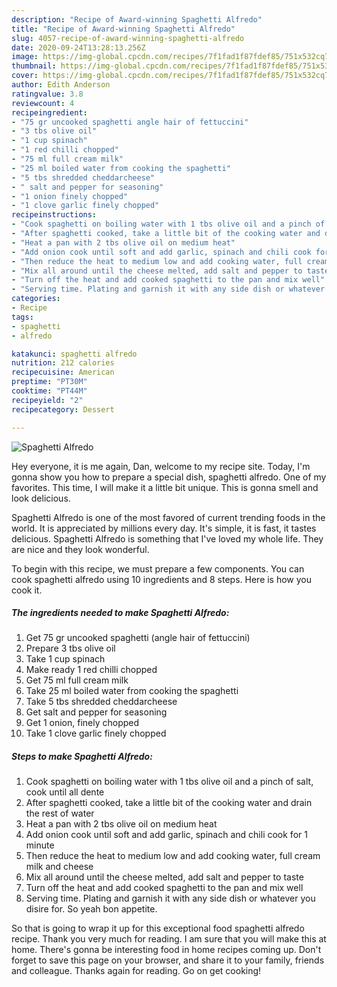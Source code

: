 ```yaml
---
description: "Recipe of Award-winning Spaghetti Alfredo"
title: "Recipe of Award-winning Spaghetti Alfredo"
slug: 4057-recipe-of-award-winning-spaghetti-alfredo
date: 2020-09-24T13:28:13.256Z
image: https://img-global.cpcdn.com/recipes/7f1fad1f87fdef85/751x532cq70/spaghetti-alfredo-recipe-main-photo.jpg
thumbnail: https://img-global.cpcdn.com/recipes/7f1fad1f87fdef85/751x532cq70/spaghetti-alfredo-recipe-main-photo.jpg
cover: https://img-global.cpcdn.com/recipes/7f1fad1f87fdef85/751x532cq70/spaghetti-alfredo-recipe-main-photo.jpg
author: Edith Anderson
ratingvalue: 3.8
reviewcount: 4
recipeingredient:
- "75 gr uncooked spaghetti angle hair of fettuccini"
- "3 tbs olive oil"
- "1 cup spinach"
- "1 red chilli chopped"
- "75 ml full cream milk"
- "25 ml boiled water from cooking the spaghetti"
- "5 tbs shredded cheddarcheese"
- " salt and pepper for seasoning"
- "1 onion finely chopped"
- "1 clove garlic finely chopped"
recipeinstructions:
- "Cook spaghetti on boiling water with 1 tbs olive oil and a pinch of salt, cook until all dente"
- "After spaghetti cooked, take a little bit of the cooking water and drain the rest of water"
- "Heat a pan with 2 tbs olive oil on medium heat"
- "Add onion cook until soft and add garlic, spinach and chili cook for 1 minute"
- "Then reduce the heat to medium low and add cooking water, full cream milk and cheese"
- "Mix all around until the cheese melted, add salt and pepper to taste"
- "Turn off the heat and add cooked spaghetti to the pan and mix well"
- "Serving time. Plating and garnish it with any side dish or whatever you disire for. So yeah bon appetite."
categories:
- Recipe
tags:
- spaghetti
- alfredo

katakunci: spaghetti alfredo 
nutrition: 212 calories
recipecuisine: American
preptime: "PT30M"
cooktime: "PT44M"
recipeyield: "2"
recipecategory: Dessert

---
```



![Spaghetti Alfredo](https://img-global.cpcdn.com/recipes/7f1fad1f87fdef85/751x532cq70/spaghetti-alfredo-recipe-main-photo.jpg)

Hey everyone, it is me again, Dan, welcome to my recipe site. Today, I'm gonna show you how to prepare a special dish, spaghetti alfredo. One of my favorites. This time, I will make it a little bit unique. This is gonna smell and look delicious.

Spaghetti Alfredo is one of the most favored of current trending foods in the world. It is appreciated by millions every day. It's simple, it is fast, it tastes delicious. Spaghetti Alfredo is something that I've loved my whole life. They are nice and they look wonderful.




To begin with this recipe, we must prepare a few components. You can cook spaghetti alfredo using 10 ingredients and 8 steps. Here is how you cook it.

<!--inarticleads1-->

##### The ingredients needed to make Spaghetti Alfredo:

1. Get 75 gr uncooked spaghetti (angle hair of fettuccini)
1. Prepare 3 tbs olive oil
1. Take 1 cup spinach
1. Make ready 1 red chilli chopped
1. Get 75 ml full cream milk
1. Take 25 ml boiled water from cooking the spaghetti
1. Take 5 tbs shredded cheddarcheese
1. Get  salt and pepper for seasoning
1. Get 1 onion, finely chopped
1. Take 1 clove garlic finely chopped




<!--inarticleads2-->

##### Steps to make Spaghetti Alfredo:

1. Cook spaghetti on boiling water with 1 tbs olive oil and a pinch of salt, cook until all dente
1. After spaghetti cooked, take a little bit of the cooking water and drain the rest of water
1. Heat a pan with 2 tbs olive oil on medium heat
1. Add onion cook until soft and add garlic, spinach and chili cook for 1 minute
1. Then reduce the heat to medium low and add cooking water, full cream milk and cheese
1. Mix all around until the cheese melted, add salt and pepper to taste
1. Turn off the heat and add cooked spaghetti to the pan and mix well
1. Serving time. Plating and garnish it with any side dish or whatever you disire for. So yeah bon appetite.




So that is going to wrap it up for this exceptional food spaghetti alfredo recipe. Thank you very much for reading. I am sure that you will make this at home. There's gonna be interesting food in home recipes coming up. Don't forget to save this page on your browser, and share it to your family, friends and colleague. Thanks again for reading. Go on get cooking!
